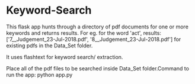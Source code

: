 # Keyword-Search
This flask app hunts through a directory of pdf documents for one or more keywords and returns results. For eg. for the word 'act', results: ['7__Judgement_23-Jul-2018.pdf', '8__Judgement_23-Jul-2018.pdf'] for existing pdfs in the Data_Set folder. 

It uses flashtext for keyword search/ extraction.

Place all of the pdf files to be searched inside Data_Set folder.Command to run the app: python app.py
